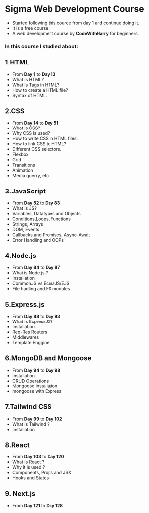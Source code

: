 # Sigma Web Development Course

* Started following this cource from day 1 and continue doing it.
* It is a free course.
* A web development course by **CodeWithHarry** for beginners.


### In this course I studied about:

## 1.HTML

* From **Day 1** to  **Day 13**
* What is HTML?
* What is Tags in HTML?
* How to create a HTML file?
* Syntax of HTML.

## 2.CSS

* From **Day 14** to  **Day 51**
* What is CSS?
* Why CSS is used?
* How to write CSS in HTML files.
* How to link CSS to HTML?
* Different CSS selectors.
* Flexbox
* Grid
* Transitions
* Animation
* Media querry, etc

## 3.JavaScript

* From **Day 52**  to **Day 83**
* What is JS?
* Variables, Datatypes and Objects
* Conditions,Loops, Functions
* Strings, Arrays
* DOM, Events
* Callbacks and Promises, Async-Await
* Error Handling and OOPs

## 4.Node.js

* From **Day 84**  to **Day 87**
* Whai is Node.js ?
* Installation
* CommonJS vs EcmaJS/EJS
* File hadling and FS modules

## 5.Express.js

* From **Day 88** to  **Day 93**
* What is ExpressJS?
* Installation
* Req-Res Routers
* Middlewares
* Template Enggine

## 6.MongoDB and Mongoose

* From **Day 94** to  **Day 98**
* Installation
* CRUD Operations
* Mongoose installation
* mongoose with Express

## 7.Tailwind CSS

* From **Day 99** to  **Day 102**
* What is Tailwind ?
* Installation

## 8.React

* From **Day 103**  to **Day 120**
* What is React ?
* Why it is used ?
* Components, Props and JSX
* Hooks and States

## 9. Next.js

* From **Day 121** to **Day 128**


